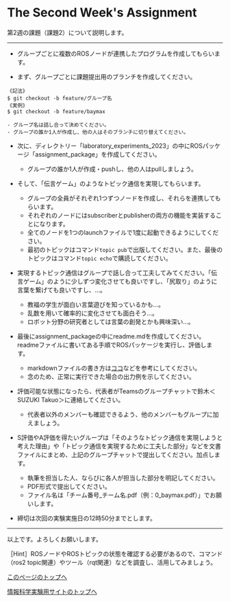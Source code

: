 # The Second Week's Assignment

第2週の課題（課題2）について説明します。

___

- グループごとに複数のROSノードが連携したプログラムを作成してもらいます。

- まず、グループごとに課題提出用のブランチを作成してください。
```
《記法》
$ git checkout -b feature/グループ名
《実例》
$ git checkout -b feature/baymax
```
    - グループ名は話し合って決めてください。
    - グループの誰か1人が作成し、他の人はそのブランチに切り替えてください。

- 次に、ディレクトリー「laboratory_experiments_2023」の中にROSパッケージ「assignment_package」を作成してください。
    - グループの誰か1人が作成・pushし、他の人はpullしましょう。

- そして、「伝言ゲーム」のようなトピック通信を実現してもらいます。
    - グループの全員がそれぞれ1つずつノードを作成し、それらを連携してもらいます。
    - それぞれのノードにはsubscriberとpublisherの両方の機能を実装することになります。
    - 全てのノードを1つのlaunchファイルで1度に起動できるようにしてください。
    - 最初のトピックはコマンド`topic pub`で出版してください。また、最後のトピックはコマンド`topic echo`で購読してください。

- 実現するトピック通信はグループで話し合って工夫してみてください。「伝言ゲーム」のように少しずつ変化させても良いですし、「尻取り」のように言葉を繋げても良いですし、…。
    - 教福の学生が面白い言葉遊びを知っているかも…。
    - 乱数を用いて確率的に変化させても面白そう…。
    - ロボット分野の研究者としては言葉の創発とかも興味深い…。

- 最後にassignment_packageの中にreadme.mdを作成してください。readmeファイルに書いてある手順でROSパッケージを実行し、評価します。
    - markdownファイルの書き方は[ココ](https://guides.github.com/features/mastering-markdown/)などを参考にしてください。
    - 念のため、正常に実行できた場合の出力例を示してください。

- 評価可能な状態になったら、代表者がTeamsのグループチャットで鈴木＜SUZUKI Takuo＞に連絡してください。
    - 代表者以外のメンバーも確認できるよう、他のメンバーもグループに加えましょう。

- S評価やA評価を得たいグループは「そのようなトピック通信を実現しようと考えた理由」や「トピック通信を実現するために工夫した部分」などを文書ファイルにまとめ、上記のグループチャットで提出してください。加点します。
    - 執筆を担当した人、ならびに各人が担当した部分を明記してください。
    - PDF形式で提出してください。
    - ファイル名は「チーム番号_チーム名.pdf（例：0_baymax.pdf）」でお願いします。

- 締切は次回の実験実施日の12時50分までとします。

___

以上です。よろしくお願いします。

［Hint］ROSノードやROSトピックの状態を確認する必要があるので、コマンド（ros2 topic関連）やツール（rqt関連）などを調査し、活用してみましょう。

[このページのトップへ](#)

[情報科学実験用サイトのトップへ](https://stl-apu.github.io/laboratory_experiments/)
